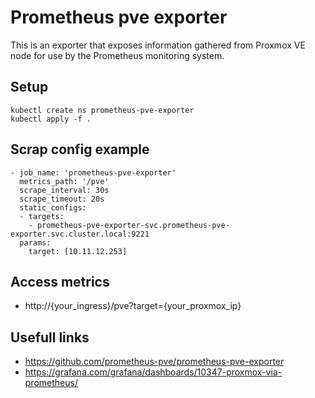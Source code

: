 # Prometheus pve exporter
This is an exporter that exposes information gathered from Proxmox VE node for use by the Prometheus monitoring system.

## Setup
```
kubectl create ns prometheus-pve-exporter
kubectl apply -f .
```

## Scrap config example
```
- job_name: 'prometheus-pve-exporter'
  metrics_path: '/pve'
  scrape_interval: 30s
  scrape_timeout: 20s
  static_configs:
  - targets:
    - prometheus-pve-exporter-svc.prometheus-pve-exporter.svc.cluster.local:9221
  params:
    target: [10.11.12.253]
```

## Access metrics
- http://{your_ingress}/pve?target={your_proxmox_ip}

## Usefull links
- https://github.com/prometheus-pve/prometheus-pve-exporter
- https://grafana.com/grafana/dashboards/10347-proxmox-via-prometheus/